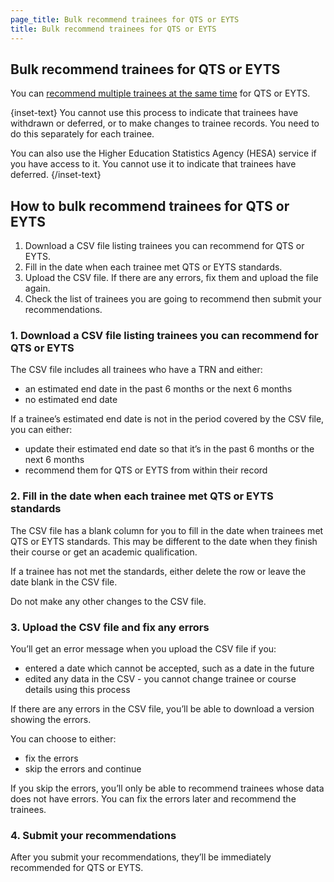 ```yaml
---
page_title: Bulk recommend trainees for QTS or EYTS
title: Bulk recommend trainees for QTS or EYTS
---
```


## Bulk recommend trainees for QTS or EYTS
You can [recommend multiple trainees at the same time](/bulk-update/recommend/choose-who-to-recommend) for QTS or EYTS.

{inset-text}
You cannot use this process to indicate that trainees have withdrawn or deferred, or to make changes to trainee
records. You need to do this separately for each trainee.

You can also use the Higher Education Statistics Agency (HESA) service if you have access to it. You cannot use it
 to indicate that trainees have deferred.
{/inset-text}

## How to bulk recommend trainees for QTS or EYTS

1. Download a CSV file listing trainees you can recommend for QTS or EYTS.
2. Fill in the date when each trainee met QTS or EYTS standards.
3. Upload the CSV file. If there are any errors, fix them and upload the file again.
4. Check the list of trainees you are going to recommend then submit your recommendations.

### 1. Download a CSV file listing trainees you can recommend for QTS or EYTS

The CSV file includes all trainees who have a TRN and either:

- an estimated end date in the past 6 months or the next 6 months
- no estimated end date

If a trainee’s estimated end date is not in the period covered by the CSV file, you can either:

- update their estimated end date so that it’s in the past 6 months or the next 6 months
- recommend them for QTS or EYTS from within their record

### 2. Fill in the date when each trainee met QTS or EYTS standards

The CSV file has a blank column for you to fill in the date when trainees met QTS or EYTS standards. This may be
different to the date when they finish their course or get an academic qualification.

If a trainee has not met the standards, either delete the row or leave the date blank in the CSV file.

Do not make any other changes to the CSV file.

### 3. Upload the CSV file and fix any errors

You’ll get an error message when you upload the CSV file if you:

- entered a date which cannot be accepted, such as a date in the future
- edited any data in the CSV - you cannot change trainee or course details using this process

If there are any errors in the CSV file, you’ll be able to download a version showing the errors.

You can choose to either:
- fix the errors
- skip the errors and continue

If you skip the errors, you’ll only be able to recommend trainees whose data does not have errors. You can fix the
errors later and recommend the trainees.

### 4. Submit your recommendations

After you submit your recommendations, they’ll be immediately recommended for QTS or EYTS.